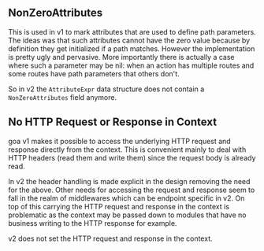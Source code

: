 ## NonZeroAttributes

This is used in v1 to mark attributes that are used to define path parameters.
The ideas was that such attributes cannot have the zero value because by definition
they get initialized if a path matches. However the implementation is pretty ugly
and pervasive. More importantly there is actually a case where such a parameter
may be nil: when an action has multiple routes and some routes have path parameters
that others don't.

So in v2 the `AttributeExpr` data structure does not contain a `NonZeroAttributes`
field anymore.

## No HTTP Request or Response in Context

goa v1 makes it possible to access the underlying HTTP request and response
directly from the context. This is convenient mainly to deal with HTTP headers
(read them and write them) since the request body is already read.

In v2 the header handling is made explicit in the design removing the need for
the above. Other needs for accessing the request and response seem to fall in
the realm of middlewares which can be endpoint specific in v2. On top of this
carrying the HTTP request and response in the context is problematic as the
context may be passed down to modules that have no business writing to the HTTP
response for example.

v2 does not set the HTTP request and response in the context.
